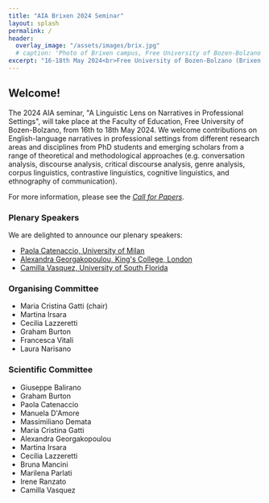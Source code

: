 ```yaml
---
title: "AIA Brixen 2024 Seminar"
layout: splash
permalink: /
header:
  overlay_image: "/assets/images/brix.jpg"
  # caption: 'Photo of Brixen campus, Free University of Bozen-Bolzano'
excerpt: "16-18th May 2024<br>Free University of Bozen-Bolzano (Brixen campus)"
---
```


## Welcome!

The 2024 AIA seminar, "A Linguistic Lens on Narratives in Professional Settings", will take place at the Faculty of Education, Free University of Bozen-Bolzano, from 16th to 18th May 2024. We welcome contributions on English-language narratives in professional settings from different research areas and disciplines from PhD students and emerging scholars from a range of theoretical and methodological approaches (e.g. conversation analysis, discourse analysis, critical discourse analysis, genre analysis, corpus linguistics, contrastive linguistics, cognitive linguistics, and ethnography of communication).

For more information, please see the _[Call for Papers](https://gfburton.github.io/aiabrixen2024/cfp/)_.


### Plenary Speakers

We are delighted to announce our plenary speakers:

* [Paola Catenaccio, University of Milan](https://www.unimi.it/en/ugov/person/paola-catenaccio)
* [Alexandra Georgakopoulou, King's College, London](https://www.kcl.ac.uk/people/alexandra-georgakopoulou)
* [Camilla Vasquez, University of South Florida](https://www.usf.edu/arts-sciences/departments/world-languages/about-us/c-vasquez.aspx)


### Organising  Committee

* Maria Cristina Gatti (chair)
* Martina Irsara
* Cecilia Lazzeretti
* Graham Burton
* Francesca Vitali
* Laura Narisano


### Scientific Committee

* Giuseppe Balirano
* Graham Burton
* Paola Catenaccio
* Manuela D'Amore
* Massimiliano Demata
* Maria Cristina Gatti
* Alexandra Georgakopoulou
* Martina Irsara
* Cecilia Lazzeretti 
* Bruna Mancini
* Marilena Parlati
* Irene Ranzato
* Camilla Vasquez
